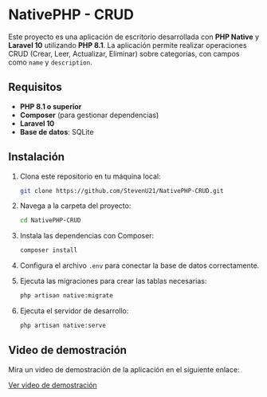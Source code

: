# NativePHP - CRUD

Este proyecto es una aplicación de escritorio desarrollada con **PHP Native** y **Laravel 10** utilizando **PHP 8.1**. La aplicación permite realizar operaciones CRUD (Crear, Leer, Actualizar, Eliminar) sobre categorías, con campos como `name` y `description`.

## Requisitos

- **PHP 8.1 o superior**
- **Composer** (para gestionar dependencias)
- **Laravel 10**
- **Base de datos**: SQLite

## Instalación

1. Clona este repositorio en tu máquina local:
   ```bash
   git clone https://github.com/StevenU21/NativePHP-CRUD.git
   ```

2. Navega a la carpeta del proyecto:
   ```bash
   cd NativePHP-CRUD
   ```

3. Instala las dependencias con Composer:
   ```bash
   composer install
   ```

4. Configura el archivo `.env` para conectar la base de datos correctamente.

5. Ejecuta las migraciones para crear las tablas necesarias:
   ```bash
   php artisan native:migrate
   ```

6. Ejecuta el servidor de desarrollo:
   ```bash
   php artisan native:serve
   ```

## Video de demostración

Mira un video de demostración de la aplicación en el siguiente enlace:

[Ver video de demostración](https://vimeo.com/1070217177/f4515c46c5)
